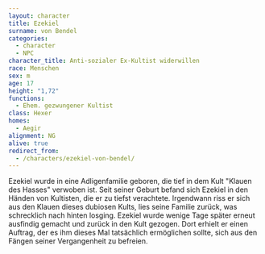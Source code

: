 ```yaml
---
layout: character
title: Ezekiel
surname: von Bendel
categories:
  - character
  - NPC
character_title: Anti-sozialer Ex-Kultist widerwillen
race: Menschen
sex: m
age: 17
height: "1,72"
functions:
  - Ehem. gezwungener Kultist
class: Hexer
homes:
  - Aegir
alignment: NG
alive: true
redirect_from:
  - /characters/ezekiel-von-bendel/
---
```


Ezekiel wurde in eine Adligenfamilie geboren, die tief in dem Kult "Klauen des Hasses" verwoben ist. Seit seiner Geburt
befand sich Ezekiel in den Händen von Kultisten, die er zu tiefst verachtete. Irgendwann riss er sich aus den Klauen
dieses dubiosen Kults, lies seine Familie zurück, was schrecklich nach hinten losging. Ezekiel wurde wenige Tage später
erneut ausfindig gemacht und zurück in den Kult gezogen. Dort erhielt er einen Auftrag, der es ihm dieses Mal
tatsächlich ermöglichen sollte, sich aus den Fängen seiner Vergangenheit zu befreien.